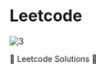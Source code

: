 # Leetcode

![3](https://user-images.githubusercontent.com/35712522/103499440-49822100-4e05-11eb-92d8-6d6cca151923.gif)

:rainbow: Leetcode Solutions :helicopter:
